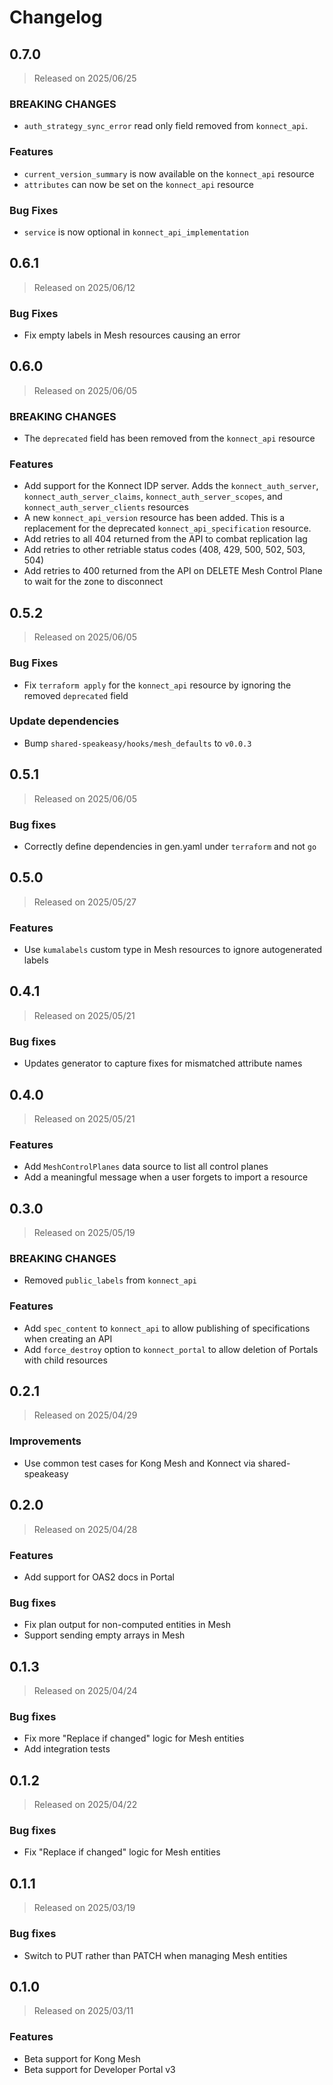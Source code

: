 # Changelog

## 0.7.0
> Released on 2025/06/25

### BREAKING CHANGES
* `auth_strategy_sync_error` read only field removed from `konnect_api`.

### Features
* `current_version_summary` is now available on the `konnect_api` resource
* `attributes` can now be set on the `konnect_api` resource

### Bug Fixes
* `service` is now optional in `konnect_api_implementation`

## 0.6.1
> Released on 2025/06/12

### Bug Fixes
* Fix empty labels in Mesh resources causing an error

## 0.6.0
> Released on 2025/06/05

### BREAKING CHANGES
* The `deprecated` field has been removed from the `konnect_api` resource

### Features
* Add support for the Konnect IDP server. Adds the `konnect_auth_server`, `konnect_auth_server_claims`, `konnect_auth_server_scopes`, and `konnect_auth_server_clients` resources
* A new `konnect_api_version` resource has been added. This is a replacement for the deprecated `konnect_api_specification` resource.
* Add retries to all 404 returned from the API to combat replication lag
* Add retries to other retriable status codes (408, 429, 500, 502, 503, 504)
* Add retries to 400 returned from the API on DELETE Mesh Control Plane to wait for the zone to disconnect

## 0.5.2

> Released on 2025/06/05

### Bug Fixes
* Fix `terraform apply` for the `konnect_api` resource by ignoring the removed `deprecated` field

### Update dependencies
* Bump `shared-speakeasy/hooks/mesh_defaults` to `v0.0.3`

## 0.5.1
> Released on 2025/06/05

### Bug fixes

* Correctly define dependencies in gen.yaml under `terraform` and not `go`

## 0.5.0
> Released on 2025/05/27

### Features
* Use `kumalabels` custom type in Mesh resources to ignore autogenerated labels

## 0.4.1
> Released on 2025/05/21

### Bug fixes

* Updates generator to capture fixes for mismatched attribute names
 
## 0.4.0
> Released on 2025/05/21

### Features
* Add `MeshControlPlanes` data source to list all control planes
* Add a meaningful message when a user forgets to import a resource

## 0.3.0
> Released on 2025/05/19

### BREAKING CHANGES

* Removed `public_labels` from `konnect_api`

### Features

* Add `spec_content` to `konnect_api` to allow publishing of specifications when creating an API
* Add `force_destroy` option to `konnect_portal` to allow deletion of Portals with child resources


## 0.2.1
> Released on 2025/04/29

### Improvements

* Use common test cases for Kong Mesh and Konnect via shared-speakeasy

## 0.2.0
> Released on 2025/04/28

### Features

* Add support for OAS2 docs in Portal

### Bug fixes

* Fix plan output for non-computed entities in Mesh
* Support sending empty arrays in Mesh

## 0.1.3
> Released on 2025/04/24

### Bug fixes

* Fix more "Replace if changed" logic for Mesh entities
* Add integration tests

## 0.1.2
> Released on 2025/04/22

### Bug fixes

* Fix "Replace if changed" logic for Mesh entities

## 0.1.1
> Released on 2025/03/19

### Bug fixes

* Switch to PUT rather than PATCH when managing Mesh entities

## 0.1.0
> Released on 2025/03/11

### Features

* Beta support for Kong Mesh
* Beta support for Developer Portal v3

